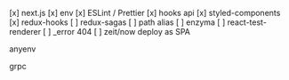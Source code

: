 [x] next.js
[x] env
[x] ESLint / Prettier
[x] hooks api
[x] styled-components
[x] redux-hooks
[ ] redux-sagas
[ ] path alias
[ ] enzyma
[ ] react-test-renderer
[ ] _error 404
[ ] zeit/now deploy as SPA


anyenv

grpc
